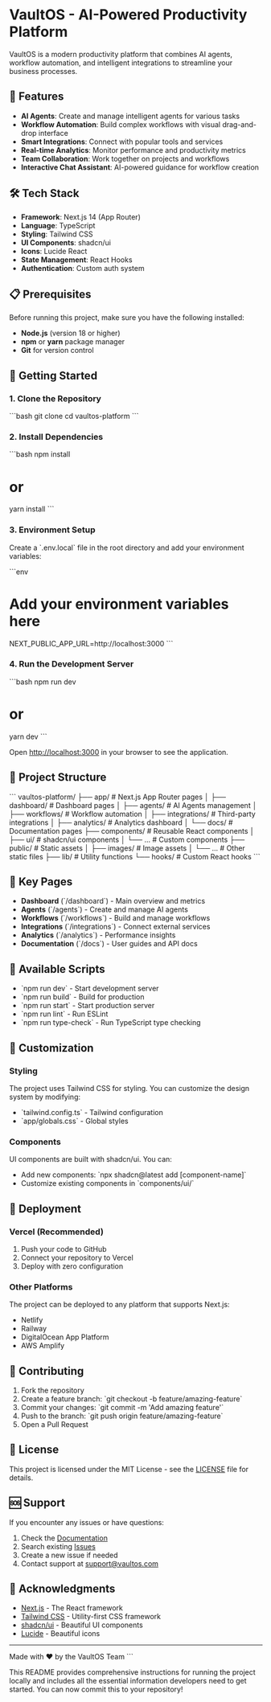 # VaultOS - AI-Powered Productivity Platform

VaultOS is a modern productivity platform that combines AI agents, workflow automation, and intelligent integrations to streamline your business processes.

## 🚀 Features

- **AI Agents**: Create and manage intelligent agents for various tasks
- **Workflow Automation**: Build complex workflows with visual drag-and-drop interface
- **Smart Integrations**: Connect with popular tools and services
- **Real-time Analytics**: Monitor performance and productivity metrics
- **Team Collaboration**: Work together on projects and workflows
- **Interactive Chat Assistant**: AI-powered guidance for workflow creation

## 🛠️ Tech Stack

- **Framework**: Next.js 14 (App Router)
- **Language**: TypeScript
- **Styling**: Tailwind CSS
- **UI Components**: shadcn/ui
- **Icons**: Lucide React
- **State Management**: React Hooks
- **Authentication**: Custom auth system

## 📋 Prerequisites

Before running this project, make sure you have the following installed:

- **Node.js** (version 18 or higher)
- **npm** or **yarn** package manager
- **Git** for version control

## 🚀 Getting Started

### 1. Clone the Repository

\`\`\`bash
git clone <your-repository-url>
cd vaultos-platform
\`\`\`

### 2. Install Dependencies

\`\`\`bash
npm install
# or
yarn install
\`\`\`

### 3. Environment Setup

Create a \`.env.local\` file in the root directory and add your environment variables:

\`\`\`env
# Add your environment variables here
NEXT_PUBLIC_APP_URL=http://localhost:3000
\`\`\`

### 4. Run the Development Server

\`\`\`bash
npm run dev
# or
yarn dev
\`\`\`

Open [http://localhost:3000](http://localhost:3000) in your browser to see the application.

## 📁 Project Structure

\`\`\`
vaultos-platform/
├── app/                    # Next.js App Router pages
│   ├── dashboard/         # Dashboard pages
│   ├── agents/           # AI Agents management
│   ├── workflows/        # Workflow automation
│   ├── integrations/     # Third-party integrations
│   ├── analytics/        # Analytics dashboard
│   └── docs/            # Documentation pages
├── components/           # Reusable React components
│   ├── ui/              # shadcn/ui components
│   └── ...              # Custom components
├── public/              # Static assets
│   ├── images/          # Image assets
│   └── ...              # Other static files
├── lib/                 # Utility functions
└── hooks/               # Custom React hooks
\`\`\`

## 🎯 Key Pages

- **Dashboard** (\`/dashboard\`) - Main overview and metrics
- **Agents** (\`/agents\`) - Create and manage AI agents
- **Workflows** (\`/workflows\`) - Build and manage workflows
- **Integrations** (\`/integrations\`) - Connect external services
- **Analytics** (\`/analytics\`) - Performance insights
- **Documentation** (\`/docs\`) - User guides and API docs

## 🔧 Available Scripts

- \`npm run dev\` - Start development server
- \`npm run build\` - Build for production
- \`npm run start\` - Start production server
- \`npm run lint\` - Run ESLint
- \`npm run type-check\` - Run TypeScript type checking

## 🎨 Customization

### Styling
The project uses Tailwind CSS for styling. You can customize the design system by modifying:
- \`tailwind.config.ts\` - Tailwind configuration
- \`app/globals.css\` - Global styles

### Components
UI components are built with shadcn/ui. You can:
- Add new components: \`npx shadcn@latest add [component-name]\`
- Customize existing components in \`components/ui/\`

## 🚀 Deployment

### Vercel (Recommended)
1. Push your code to GitHub
2. Connect your repository to Vercel
3. Deploy with zero configuration

### Other Platforms
The project can be deployed to any platform that supports Next.js:
- Netlify
- Railway
- DigitalOcean App Platform
- AWS Amplify

## 🤝 Contributing

1. Fork the repository
2. Create a feature branch: \`git checkout -b feature/amazing-feature\`
3. Commit your changes: \`git commit -m 'Add amazing feature'\`
4. Push to the branch: \`git push origin feature/amazing-feature\`
5. Open a Pull Request

## 📝 License

This project is licensed under the MIT License - see the [LICENSE](LICENSE) file for details.

## 🆘 Support

If you encounter any issues or have questions:

1. Check the [Documentation](/docs)
2. Search existing [Issues](https://github.com/your-repo/issues)
3. Create a new issue if needed
4. Contact support at support@vaultos.com

## 🙏 Acknowledgments

- [Next.js](https://nextjs.org/) - The React framework
- [Tailwind CSS](https://tailwindcss.com/) - Utility-first CSS framework
- [shadcn/ui](https://ui.shadcn.com/) - Beautiful UI components
- [Lucide](https://lucide.dev/) - Beautiful icons

---

Made with ❤️ by the VaultOS Team
\`\`\`

This README provides comprehensive instructions for running the project locally and includes all the essential information developers need to get started. You can now commit this to your repository!
